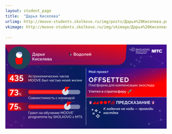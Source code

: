 ```yaml
---
layout: student_page
title:  "Дарья Киселева"
urlimg: http://moove-students.skolkovo.ru/img/posts/Дарья%20Киселева.png
vkimage: http://moove-students.skolkovo.ru/img/vkimage/Дарья%20Киселева%20для%20Вк.png

---
```

<img class="img-fluid" src="/img/posts/Дарья Киселева.png" alt="moove-2">
